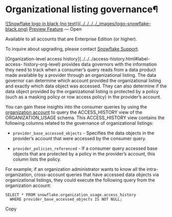 # Organizational listing governance¶

[![Snowflake logo in black \(no text\)](../../../../_images/logo-snowflake-
black.png)](../../../../_images/logo-snowflake-black.png) [Preview
Feature](../../../../release-notes/preview-features) — Open

Available to all accounts that are Enterprise Edition (or higher).

To inquire about upgrading, please contact [Snowflake
Support](https://docs.snowflake.com/user-guide/contacting-support).

[Organization-level access history](../../../access-history.html#label-access-
history-org-level) provides data governors with the information they need to
track when a consumer’s query reads from a data product made available by a
provider through an organizational listing. The data governor can determine
which account provided the organizational listing and exactly which data
object was accessed. They can also determine if the data object provided by
the organizational listing is protected by a policy (such as a masking policy
or row access policy) in the provider’s account.

You can gain these insights into the consumer queries by using the
[organization account](../../../organization-accounts) to query the
ACCESS_HISTORY view of the ORGANIZATION_USAGE schema. This ACCESS_HISTORY view
contains the following columns related to the governance of organizational
listings:

  * `provider_base_accessed_objects` \- Specifies the data objects in the provider’s account that were accessed by the consumer query.

  * `provider_policies_referenced` \- If a consumer query accessed base objects that are protected by a policy in the provider’s account, this column lists the policy.

For example, if an organization administrator wants to know all the intra-
organization, cross-account queries that have accessed data objects via
organizational listings, they could execute the following query from the
organization account:

    
    
    SELECT * FROM snowflake.organization_usage.access_history
      WHERE provider_base_accessed_objects IS NOT NULL;
    

Copy

